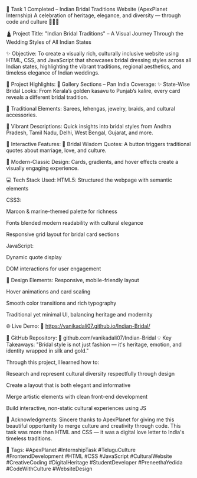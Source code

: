 🌟 Task 1 Completed – Indian Bridal Traditions Website (ApexPlanet Internship)
A celebration of heritage, elegance, and diversity — through code and culture 👰‍♀💫

🛕 Project Title:
"Indian Bridal Traditions" – A Visual Journey Through the Wedding Styles of All Indian States

✨ Objective:
To create a visually rich, culturally inclusive website using HTML, CSS, and JavaScript that showcases bridal dressing styles across all Indian states, highlighting the vibrant traditions, regional aesthetics, and timeless elegance of Indian weddings.

🎯 Project Highlights:
📸 Gallery Sections – Pan India Coverage:
✨ State-Wise Bridal Looks: From Kerala’s golden kasavu to Punjab’s kalire, every card reveals a different bridal tradition.

💃 Traditional Elements: Sarees, lehengas, jewelry, braids, and cultural accessories.

🧵 Vibrant Descriptions: Quick insights into bridal styles from Andhra Pradesh, Tamil Nadu, Delhi, West Bengal, Gujarat, and more.

💬 Interactive Features:
💌 Bridal Wisdom Quotes: A button triggers traditional quotes about marriage, love, and culture.

🎨 Modern-Classic Design: Cards, gradients, and hover effects create a visually engaging experience.

💻 Tech Stack Used:
HTML5: Structured the webpage with semantic elements

CSS3:

Maroon & marine-themed palette for richness

Fonts blended modern readability with cultural elegance

Responsive grid layout for bridal card sections

JavaScript:

Dynamic quote display

DOM interactions for user engagement

🎨 Design Elements:
Responsive, mobile-friendly layout

Hover animations and card scaling

Smooth color transitions and rich typography

Traditional yet minimal UI, balancing heritage and modernity

🌐 Live Demo:
🔗 https://vanikadali07.github.io/Indian-Bridal/

📂 GitHub Repository:
🔗 github.com/vanikadali07/Indian-Bridal
💡 Key Takeaways:
"Bridal style is not just fashion — it's heritage, emotion, and identity wrapped in silk and gold."

Through this project, I learned how to:

Research and represent cultural diversity respectfully through design

Create a layout that is both elegant and informative

Merge artistic elements with clean front-end development

Build interactive, non-static cultural experiences using JS

🙏 Acknowledgments:
Sincere thanks to ApexPlanet for giving me this beautiful opportunity to merge culture and creativity through code. This task was more than HTML and CSS — it was a digital love letter to India's timeless traditions.

📌 Tags:
#ApexPlanet #InternshipTask #TeluguCulture #FrontendDevelopment #HTML #CSS #JavaScript #CulturalWebsite #CreativeCoding #DigitalHeritage #StudentDeveloper #PreneethaYedida #CodeWithCulture #WebsiteDesign
